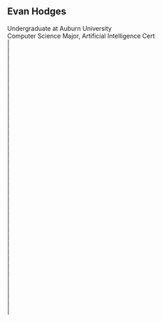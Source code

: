## Evan Hodges
Undergraduate at Auburn University\
Computer Science Major, Artificial Intelligence Cert\
|\
|\
|\
|\
|\
|\
|\
|\
|\
|\
|\
|\
|\
|\
|\
|\
|\
|\
|\
|\
|\
|\
|\
|\
|\
|\
|\
|\
|\
|\
|\
|\
|\
|\
|\
|\
|
